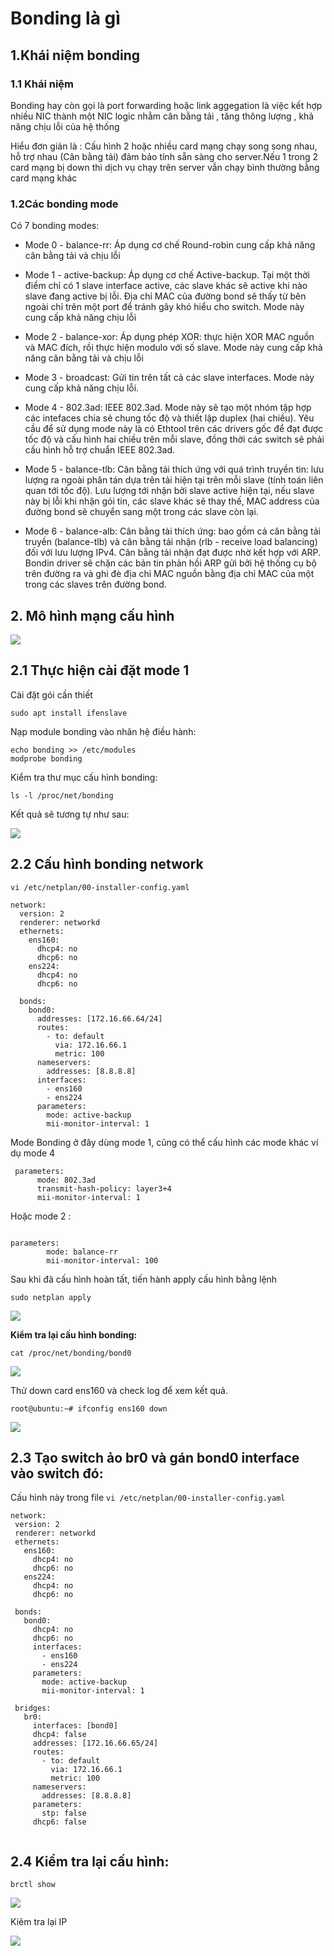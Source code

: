 
# Bonding là gì 

## 1.Khái niệm bonding
### 1.1 Khái niệm
Bonding hay còn gọi là port forwarding hoặc link aggegation là việc kết hợp nhiều NIC thành một NIC logic nhằm cân bằng tải , tăng thông lượng , khả năng chịu lỗi của hệ thống 


Hiểu đơn giản là : Cấu hình 2 hoặc nhiều card mạng chạy song song nhau, hỗ trợ nhau (Cân bằng tải) đảm bảo tính sẵn sàng cho server.Nếu 1 trong 2 card mạng bị down thì dịch vụ chạy trên server vẫn chạy bình thường bằng card mạng khác 

### 1.2Các bonding mode

Có 7 bonding modes:

* Mode 0 - balance-rr: Áp dụng cơ chế Round-robin cung cấp khả năng cân bằng tải và chịu lỗi

* Mode 1 - active-backup: Áp dụng cơ chế Active-backup. Tại một thời điểm chỉ có 1 slave interface active, các slave khác sẽ active khi nào slave đang active bị lỗi. Địa chỉ MAC của đường bond sẽ thấy từ bên ngoài chỉ trên một port để tránh gây khó hiểu cho switch. Mode này cung cấp khả năng chịu lỗi

* Mode 2 - balance-xor: Áp dụng phép XOR: thực hiện XOR MAC nguồn và MAC đích, rồi thực hiện modulo với số slave. Mode này cung cấp khả năng cân bằng tải và chịu lỗi

* Mode 3 - broadcast: Gửi tin trên tất cả các slave interfaces. Mode này cung cấp khả năng chịu lỗi.

* Mode 4 - 802.3ad: IEEE 802.3ad. Mode này sẽ tạo một nhóm tập hợp các intefaces chia sẻ chung tốc độ và thiết lập duplex (hai chiều). Yêu cầu để sử dụng mode này là có Ethtool trên các drivers gốc để đạt được tốc độ và cấu hình hai chiều trên mỗi slave, đồng thời các switch sẽ phải cấu hình hỗ trợ chuẩn IEEE 802.3ad.

* Mode 5 - balance-tlb: Cân bằng tải thích ứng với quá trình truyền tin: lưu lượng ra ngoài phân tán dựa trên tải hiện tại trên mỗi slave (tính toán liên quan tới tốc độ). Lưu lượng tới nhận bởi slave active hiện tại, nếu slave này bị lỗi khi nhận gói tin, các slave khác sẽ thay thế, MAC address của đường bond sẽ chuyển sang một trong các slave còn lại.

* Mode 6 - balance-alb: Cân bằng tài thích ứng: bao gồm cả cân bằng tải truyền (balance-tlb) và cân bằng tải nhận (rlb - receive load balancing) đối với lưu lượng IPv4. Cân bằng tải nhận đạt được nhờ kết hợp với ARP. Bondin driver sẽ chặn các bản tin phản hồi ARP gửi bởi hệ thống cụ bộ trên đường ra và ghi đè địa chỉ MAC nguồn bằng địa chỉ MAC của một trong các slaves trên đường bond.


## 2. Mô hình mạng cấu hình 


![](./image/Screenshot_11.png)



## 2.1 Thực hiện cài đặt mode 1 

Cài đặt gói cần thiết 

`sudo apt install ifenslave`



Nạp module bonding vào nhân hệ điều hành:

```
echo bonding >> /etc/modules
modprobe bonding

```
Kiểm tra thư mục cấu hình bonding: 

`ls -l /proc/net/bonding`

Kết quả sẽ tương tự như sau:

![](image/Screenshot_10.png)



## 2.2 Cấu hình bonding network

`vi /etc/netplan/00-installer-config.yaml`

```
network:
  version: 2
  renderer: networkd
  ethernets:
    ens160:
      dhcp4: no
      dhcp6: no
    ens224:
      dhcp4: no
      dhcp6: no

  bonds:
    bond0:
      addresses: [172.16.66.64/24]
      routes:
        - to: default
          via: 172.16.66.1
          metric: 100
      nameservers:
        addresses: [8.8.8.8]
      interfaces:
        - ens160
        - ens224
      parameters:
        mode: active-backup
        mii-monitor-interval: 1

```



Mode Bonding ở đây dùng mode 1, cũng có thể cấu hình các mode khác ví dụ mode 4

```
 parameters:
      mode: 802.3ad
      transmit-hash-policy: layer3+4
      mii-monitor-interval: 1
```


Hoặc mode 2 : 

```

parameters:
        mode: balance-rr
        mii-monitor-interval: 100

```


Sau khi đã cấu hình hoàn tất, tiến hành apply cấu hình bằng lệnh

`sudo netplan apply`


![](image/Screenshot_12.png)




**Kiểm tra lại cấu hình bonding:**

`cat /proc/net/bonding/bond0`



![](./image/Screenshot_13.png)


Thử down card ens160 và check log để xem kết quả.

`root@ubuntu:~# ifconfig ens160 down`


![](./image/Screenshot_14.png)



## 2.3 Tạo switch ảo br0 và gán bond0 interface vào switch đó:

 Cấu hình này trong file `vi /etc/netplan/00-installer-config.yaml`

 ```
network:
  version: 2
  renderer: networkd
  ethernets:
    ens160:
      dhcp4: no
      dhcp6: no
    ens224:
      dhcp4: no
      dhcp6: no

  bonds:
    bond0:
      dhcp4: no
      dhcp6: no
      interfaces:
        - ens160
        - ens224
      parameters:
        mode: active-backup
        mii-monitor-interval: 1

  bridges:
    br0:
      interfaces: [bond0]
      dhcp4: false
      addresses: [172.16.66.65/24]  
      routes:
        - to: default
          via: 172.16.66.1
          metric: 100
      nameservers:
        addresses: [8.8.8.8]  
      parameters:
        stp: false
      dhcp6: false


 ```



## 2.4 Kiểm tra lại cấu hình:

`brctl show`

![](image/Screenshot_15.png)



Kiêm tra lại IP 

![](image/Screenshot_16.png)